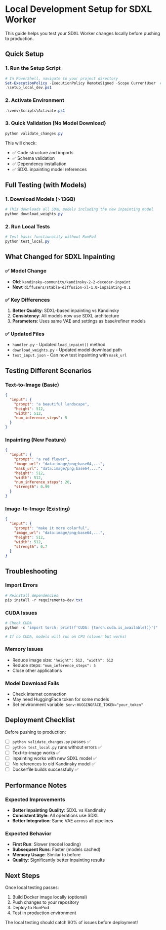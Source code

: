 # Local Development Setup for SDXL Worker

This guide helps you test your SDXL Worker changes locally before pushing to production.

## Quick Setup

### 1. Run the Setup Script
```powershell
# In PowerShell, navigate to your project directory
Set-ExecutionPolicy -ExecutionPolicy RemoteSigned -Scope CurrentUser  # Allow script execution
.\setup_local_dev.ps1
```

### 2. Activate Environment
```powershell
.\venv\Scripts\Activate.ps1
```

### 3. Quick Validation (No Model Download)
```powershell
python validate_changes.py
```

This will check:
- ✅ Code structure and imports
- ✅ Schema validation
- ✅ Dependency installation
- ✅ SDXL inpainting model references

## Full Testing (with Models)

### 1. Download Models (~13GB)
```powershell
# This downloads all SDXL models including the new inpainting model
python download_weights.py
```

### 2. Run Local Tests
```powershell
# Test basic functionality without RunPod
python test_local.py
```

## What Changed for SDXL Inpainting

### ✅ Model Change
- **Old**: `kandinsky-community/kandinsky-2-2-decoder-inpaint`
- **New**: `diffusers/stable-diffusion-xl-1.0-inpainting-0.1`

### ✅ Key Differences
1. **Better Quality**: SDXL-based inpainting vs Kandinsky
2. **Consistency**: All models now use SDXL architecture
3. **Parameters**: Uses same VAE and settings as base/refiner models

### ✅ Updated Files
- `handler.py` - Updated `load_inpaint()` method
- `download_weights.py` - Updated model download path
- `test_input.json` - Can now test inpainting with `mask_url`

## Testing Different Scenarios

### Text-to-Image (Basic)
```json
{
  "input": {
    "prompt": "a beautiful landscape",
    "height": 512,
    "width": 512,
    "num_inference_steps": 5
  }
}
```

### Inpainting (New Feature)
```json
{
  "input": {
    "prompt": "a red flower",
    "image_url": "data:image/png;base64,...",
    "mask_url": "data:image/png;base64,...",
    "height": 512,
    "width": 512,
    "num_inference_steps": 20,
    "strength": 0.99
  }
}
```

### Image-to-Image (Existing)
```json
{
  "input": {
    "prompt": "make it more colorful",
    "image_url": "data:image/png;base64,...",
    "height": 512,
    "width": 512,
    "strength": 0.7
  }
}
```

## Troubleshooting

### Import Errors
```powershell
# Reinstall dependencies
pip install -r requirements-dev.txt
```

### CUDA Issues
```powershell
# Check CUDA
python -c "import torch; print(f'CUDA: {torch.cuda.is_available()}')"

# If no CUDA, models will run on CPU (slower but works)
```

### Memory Issues
- Reduce image size: `"height": 512, "width": 512`
- Reduce steps: `"num_inference_steps": 5`
- Close other applications

### Model Download Fails
- Check internet connection
- May need HuggingFace token for some models
- Set environment variable: `$env:HUGGINGFACE_TOKEN="your_token"`

## Deployment Checklist

Before pushing to production:

- [ ] `python validate_changes.py` passes ✅
- [ ] `python test_local.py` runs without errors ✅
- [ ] Text-to-image works ✅
- [ ] Inpainting works with new SDXL model ✅
- [ ] No references to old Kandinsky model ✅
- [ ] Dockerfile builds successfully ✅

## Performance Notes

### Expected Improvements
- **Better Inpainting Quality**: SDXL vs Kandinsky
- **Consistent Style**: All operations use SDXL
- **Better Integration**: Same VAE across all pipelines

### Expected Behavior
- **First Run**: Slower (model loading)
- **Subsequent Runs**: Faster (models cached)
- **Memory Usage**: Similar to before
- **Quality**: Significantly better inpainting results

## Next Steps

Once local testing passes:
1. Build Docker image locally (optional)
2. Push changes to your repository
3. Deploy to RunPod
4. Test in production environment

The local testing should catch 90% of issues before deployment!
